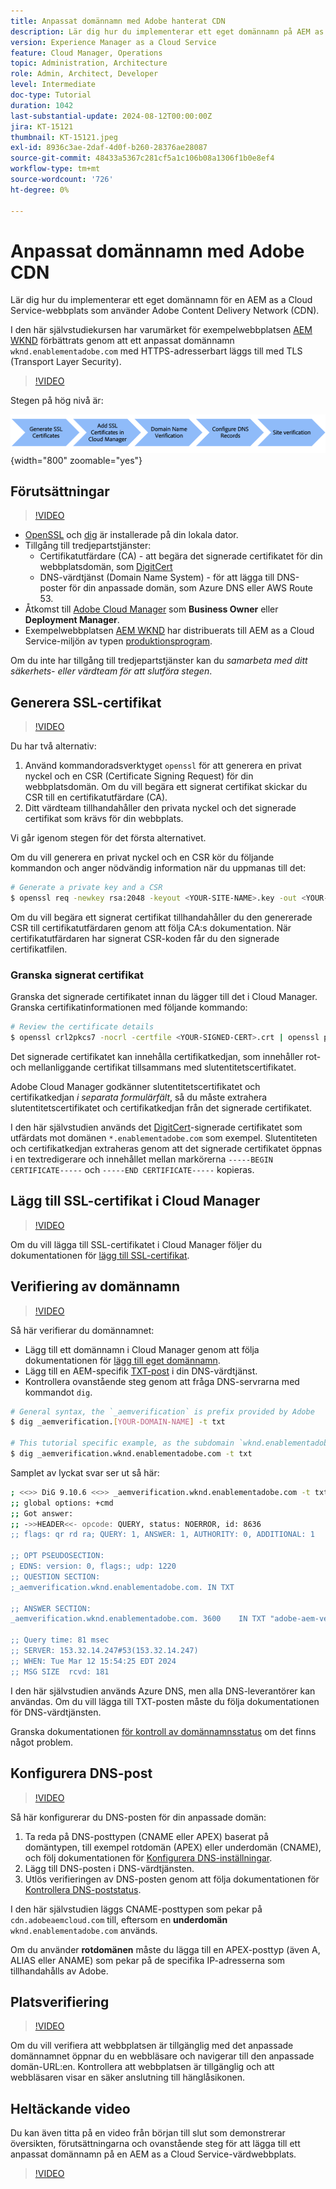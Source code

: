 ```yaml
---
title: Anpassat domännamn med Adobe hanterat CDN
description: Lär dig hur du implementerar ett eget domännamn på AEM as a Cloud Service webbplats som använder ett Adobe-hanterat CDN.
version: Experience Manager as a Cloud Service
feature: Cloud Manager, Operations
topic: Administration, Architecture
role: Admin, Architect, Developer
level: Intermediate
doc-type: Tutorial
duration: 1042
last-substantial-update: 2024-08-12T00:00:00Z
jira: KT-15121
thumbnail: KT-15121.jpeg
exl-id: 8936c3ae-2daf-4d0f-b260-28376ae28087
source-git-commit: 48433a5367c281cf5a1c106b08a1306f1b0e8ef4
workflow-type: tm+mt
source-wordcount: '726'
ht-degree: 0%

---
```


# Anpassat domännamn med Adobe CDN

Lär dig hur du implementerar ett eget domännamn för en AEM as a Cloud Service-webbplats som använder Adobe Content Delivery Network (CDN).

I den här självstudiekursen har varumärket för exempelwebbplatsen [AEM WKND](https://github.com/adobe/aem-guides-wknd) förbättrats genom att ett anpassat domännamn `wknd.enablementadobe.com` med HTTPS-adresserbart läggs till med TLS (Transport Layer Security).

>[!VIDEO](https://video.tv.adobe.com/v/3427903?quality=12&learn=on)

Stegen på hög nivå är:

![Anpassat domännamn med Adobe CDN](./assets/add-custom-domain-name-with-Adobe-CDN.png){width="800" zoomable="yes"}

## Förutsättningar

>[!VIDEO](https://video.tv.adobe.com/v/3427909?quality=12&learn=on)

- [OpenSSL](https://www.openssl.org/) och [dig](https://www.isc.org/blogs/dns-checker/) är installerade på din lokala dator.
- Tillgång till tredjepartstjänster:
   - Certifikatutfärdare (CA) - att begära det signerade certifikatet för din webbplatsdomän, som [DigitCert](https://www.digicert.com/)
   - DNS-värdtjänst (Domain Name System) - för att lägga till DNS-poster för din anpassade domän, som Azure DNS eller AWS Route 53.
- Åtkomst till [Adobe Cloud Manager](https://my.cloudmanager.adobe.com/) som **Business Owner** eller **Deployment Manager**.
- Exempelwebbplatsen [AEM WKND](https://github.com/adobe/aem-guides-wknd) har distribuerats till AEM as a Cloud Service-miljön av typen [produktionsprogram](https://experienceleague.adobe.com/sv/docs/experience-manager-cloud-service/content/implementing/using-cloud-manager/programs/introduction-production-programs).

Om du inte har tillgång till tredjepartstjänster kan du _samarbeta med ditt säkerhets- eller värdteam för att slutföra stegen_.

## Generera SSL-certifikat

>[!VIDEO](https://video.tv.adobe.com/v/3441481?quality=12&learn=on&captions=swe)

Du har två alternativ:

1. Använd kommandoradsverktyget `openssl` för att generera en privat nyckel och en CSR (Certificate Signing Request) för din webbplatsdomän. Om du vill begära ett signerat certifikat skickar du CSR till en certifikatutfärdare (CA).
1. Ditt värdteam tillhandahåller den privata nyckel och det signerade certifikat som krävs för din webbplats.

Vi går igenom stegen för det första alternativet.

Om du vill generera en privat nyckel och en CSR kör du följande kommandon och anger nödvändig information när du uppmanas till det:

```bash
# Generate a private key and a CSR
$ openssl req -newkey rsa:2048 -keyout <YOUR-SITE-NAME>.key -out <YOUR-SITE-NAME>.csr -nodes
```

Om du vill begära ett signerat certifikat tillhandahåller du den genererade CSR till certifikatutfärdaren genom att följa CA:s dokumentation. När certifikatutfärdaren har signerat CSR-koden får du den signerade certifikatfilen.

### Granska signerat certifikat

Granska det signerade certifikatet innan du lägger till det i Cloud Manager. Granska certifikatinformationen med följande kommando:

```bash
# Review the certificate details
$ openssl crl2pkcs7 -nocrl -certfile <YOUR-SIGNED-CERT>.crt | openssl pkcs7 -print_certs -noout
```

Det signerade certifikatet kan innehålla certifikatkedjan, som innehåller rot- och mellanliggande certifikat tillsammans med slutentitetscertifikatet.

Adobe Cloud Manager godkänner slutentitetscertifikatet och certifikatkedjan _i separata formulärfält_, så du måste extrahera slutentitetscertifikatet och certifikatkedjan från det signerade certifikatet.

I den här självstudien används det [DigitCert](https://www.digicert.com/)-signerade certifikatet som utfärdats mot domänen `*.enablementadobe.com` som exempel. Slutentiteten och certifikatkedjan extraheras genom att det signerade certifikatet öppnas i en textredigerare och innehållet mellan markörerna `-----BEGIN CERTIFICATE-----` och `-----END CERTIFICATE-----` kopieras.

## Lägg till SSL-certifikat i Cloud Manager

>[!VIDEO](https://video.tv.adobe.com/v/3427906?quality=12&learn=on)

Om du vill lägga till SSL-certifikatet i Cloud Manager följer du dokumentationen för [lägg till SSL-certifikat](https://experienceleague.adobe.com/sv/docs/experience-manager-cloud-service/content/implementing/using-cloud-manager/manage-ssl-certificates/add-ssl-certificate).

## Verifiering av domännamn

>[!VIDEO](https://video.tv.adobe.com/v/3427905?quality=12&learn=on)

Så här verifierar du domännamnet:

- Lägg till ett domännamn i Cloud Manager genom att följa dokumentationen för [lägg till eget domännamn](https://experienceleague.adobe.com/sv/docs/experience-manager-cloud-service/content/implementing/using-cloud-manager/custom-domain-names/add-custom-domain-name).
- Lägg till en AEM-specifik [TXT-post](https://experienceleague.adobe.com/sv/docs/experience-manager-cloud-service/content/implementing/using-cloud-manager/custom-domain-names/add-text-record) i din DNS-värdtjänst.
- Kontrollera ovanstående steg genom att fråga DNS-servrarna med kommandot `dig`.

```bash
# General syntax, the `_aemverification` is prefix provided by Adobe
$ dig _aemverification.[YOUR-DOMAIN-NAME] -t txt

# This tutorial specific example, as the subdomain `wknd.enablementadobe.com` is used
$ dig _aemverification.wknd.enablementadobe.com -t txt
```

Samplet av lyckat svar ser ut så här:

```bash
; <<>> DiG 9.10.6 <<>> _aemverification.wknd.enablementadobe.com -t txt
;; global options: +cmd
;; Got answer:
;; ->>HEADER<<- opcode: QUERY, status: NOERROR, id: 8636
;; flags: qr rd ra; QUERY: 1, ANSWER: 1, AUTHORITY: 0, ADDITIONAL: 1

;; OPT PSEUDOSECTION:
; EDNS: version: 0, flags:; udp: 1220
;; QUESTION SECTION:
;_aemverification.wknd.enablementadobe.com. IN TXT

;; ANSWER SECTION:
_aemverification.wknd.enablementadobe.com. 3600    IN TXT "adobe-aem-verification=wknd.enablementadobe.com/105881/991000/bef0e843-9280-4385-9984-357ed9a4217b"

;; Query time: 81 msec
;; SERVER: 153.32.14.247#53(153.32.14.247)
;; WHEN: Tue Mar 12 15:54:25 EDT 2024
;; MSG SIZE  rcvd: 181
```

I den här självstudien används Azure DNS, men alla DNS-leverantörer kan användas. Om du vill lägga till TXT-posten måste du följa dokumentationen för DNS-värdtjänsten.

Granska dokumentationen [för kontroll av domännamnsstatus](https://experienceleague.adobe.com/sv/docs/experience-manager-cloud-service/content/implementing/using-cloud-manager/custom-domain-names/check-domain-name-status) om det finns något problem.

## Konfigurera DNS-post

>[!VIDEO](https://video.tv.adobe.com/v/3427907?quality=12&learn=on)

Så här konfigurerar du DNS-posten för din anpassade domän:

1. Ta reda på DNS-posttypen (CNAME eller APEX) baserat på domäntypen, till exempel rotdomän (APEX) eller underdomän (CNAME), och följ dokumentationen för [Konfigurera DNS-inställningar](https://experienceleague.adobe.com/sv/docs/experience-manager-cloud-service/content/implementing/using-cloud-manager/custom-domain-names/configure-dns-settings).
1. Lägg till DNS-posten i DNS-värdtjänsten.
1. Utlös verifieringen av DNS-posten genom att följa dokumentationen för [Kontrollera DNS-poststatus](https://experienceleague.adobe.com/sv/docs/experience-manager-cloud-service/content/implementing/using-cloud-manager/custom-domain-names/check-dns-record-status).

I den här självstudien läggs CNAME-posttypen som pekar på `cdn.adobeaemcloud.com` till, eftersom en **underdomän** `wknd.enablementadobe.com` används.

Om du använder **rotdomänen** måste du lägga till en APEX-posttyp (även A, ALIAS eller ANAME) som pekar på de specifika IP-adresserna som tillhandahålls av Adobe.

## Platsverifiering

>[!VIDEO](https://video.tv.adobe.com/v/3427904?quality=12&learn=on)

Om du vill verifiera att webbplatsen är tillgänglig med det anpassade domännamnet öppnar du en webbläsare och navigerar till den anpassade domän-URL:en. Kontrollera att webbplatsen är tillgänglig och att webbläsaren visar en säker anslutning till hänglåsikonen.

## Heltäckande video

Du kan även titta på en video från början till slut som demonstrerar översikten, förutsättningarna och ovanstående steg för att lägga till ett anpassat domännamn på en AEM as a Cloud Service-värdwebbplats.

>[!VIDEO](https://video.tv.adobe.com/v/3427817?quality=12&learn=on)
